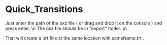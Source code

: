 # Quick_Transitions

Just enter the path of the oxz file ( or drag and drop it on the console ) and press enter. \n
The oxz file should be in "export" folder. \n

That will create a .trt fille at the same location with sameName.trt .
